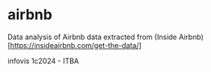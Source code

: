 # airbnb

Data analysis of Airbnb data extracted from (Inside Airbnb)[https://insideairbnb.com/get-the-data/]

infovis 1c2024 - ITBA
